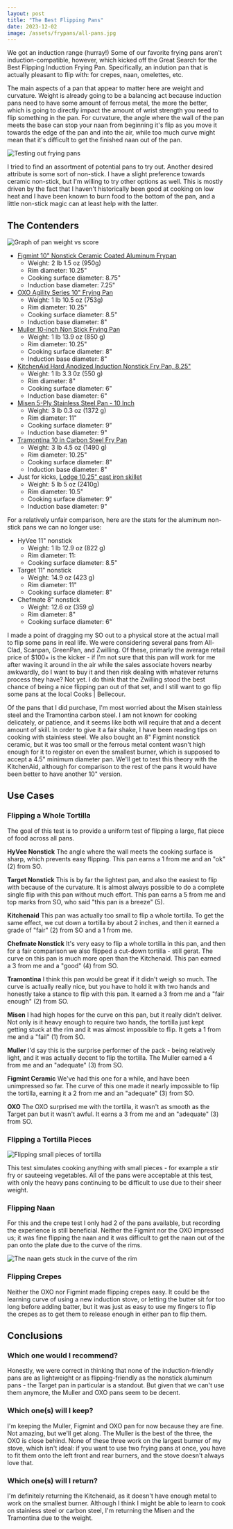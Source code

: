 ```yaml
---
layout: post
title: "The Best Flipping Pans"
date: 2023-12-02
image: /assets/frypans/all-pans.jpg
---
```


We got an induction range (hurray!) Some of our favorite frying pans aren't induction-compatible, however, which kicked off the Great Search for the Best Flipping Induction Frying Pan. Specifically, an indution pan that is actually pleasant to flip with: for crepes, naan, omelettes, etc. 

The main aspects of a pan that appear to matter here are weight and curvature. Weight is already going to be a balancing act because induction pans need to have some amount of ferrous metal, the more the better, which is going to directly impact the amount of wrist strength you need to flip something in the pan. For curvature, the angle where the wall of the pan meets the base can stop your naan from beginning it's flip as you move it towards the edge of the pan and into the air, while too much curve might mean that it's difficult to get the finished naan out of the pan.

<img src="/assets/frypans/frypans.jpg" alt="Testing out frying pans" class="image-style" />

I tried to find an assortment of potential pans to try out. Another desired attribute is some sort of non-stick. I have a slight preference towards ceramic non-stick, but I'm willing to try other options as well. This is mostly driven by the fact that I haven't historically been good at cooking on low heat and I have been known to burn food to the bottom of the pan, and a little non-stick magic can at least help with the latter.

## The Contenders

<img src="/assets/frypans/weights.jpg" alt="Graph of pan weight vs score" class="image-style" />

* [Figmint 10" Nonstick Ceramic Coated Aluminum Frypan](https://www.target.com/p/10-34-nonstick-ceramic-coated-aluminum-frypan-sage-green-figmint-8482/-/A-87713707?)
    * Weight: 2 lb 1.5 oz (950g)
    * Rim diameter: 10.25"
    * Cooking surface diameter: 8.75"
    * Induction base diameter: 7.25"
* [OXO Agility Series 10" Frying Pan](https://www.amazon.com/gp/product/B0C43WTDKR/)
    * Weight: 1 lb 10.5 oz (753g)
    * Rim diameter: 10.25"
    * Cooking surface diameter: 8.5"
    * Induction base diameter: 8"
* [Muller 10-inch Non Stick Frying Pan](https://www.amazon.com/gp/product/B0BF7S4MD7/)
    * Weight: 1 lb 13.9 oz (850 g)
    * Rim diameter: 10.25"
    * Cooking surface diameter: 8"
    * Induction base diameter: 8"
* [KitchenAid Hard Anodized Induction Nonstick Fry Pan, 8.25"](https://www.amazon.com/gp/product/B08GDR2SZY/)
    * Weight: 1 lb 3.3 0z (550 g)
    * Rim diameter: 8"
    * Cooking surface diameter: 6"
    * Induction base diameter: 6"
* [Misen 5-Ply Stainless Steel Pan - 10 Inch](https://www.amazon.com/gp/product/B08WRWNGZQ/)
    * Weight: 3 lb 0.3 oz (1372 g)
    * Rim diameter: 11"
    * Cooking surface diameter: 9"
    * Induction base diameter: 9"
* [Tramontina 10 in Carbon Steel Fry Pan](https://www.amazon.com/dp/B09HLBH99G?th=1)
    * Weight: 3 lb 4.5 oz (1490 g)
    * Rim diameter: 10.25"
    * Cooking surface diameter: 8"
    * Induction base diameter: 8"
* Just for kicks, [Lodge 10.25" cast iron skillet](https://www.rei.com/product/714234/lodge-cast-iron-skillet-1025-in?)
    * Weight: 5 lb 5 oz (2410g)
    * Rim diameter: 10.5"
    * Cooking surface diameter: 9"
    * Induction base diameter: 9"

For a relatively unfair comparison, here are the stats for the aluminum non-stick pans we can no longer use:
* HyVee 11" nonstick
    * Weight: 1 lb 12.9 oz (822 g)
    * Rim diameter: 11:
    * Cooking surface diameter: 8.5"
* Target 11" nonstick
    * Weight: 14.9 oz (423 g)
    * Rim diameter: 11"
    * Cooking surface diameter: 8"
* Chefmate 8" nonstick
    * Weight: 12.6 oz (359 g)
    * Rim diameter: 8"
    * Cooking surface diameter: 6"

I made a point of dragging my SO out to a physical store at the actual mall to flip some pans in real life. We were considering several pans from All-Clad, Scanpan, GreenPan, and Zwilling. Of these, primarly the average retail price of $100+ is the kicker - if I'm not sure that this pan will work for me after waving it around in the air while the sales associate hovers nearby awkwardly, do I want to buy it and then risk dealing with whatever returns process they have? Not yet. I do think that the Zwilling stood the best chance of being a nice flipping pan out of that set, and I still want to go flip some pans at the local Cooks \| Bellecour.

Of the pans that I did purchase, I'm most worried about the Misen stainless steel and the Tramontina carbon steel. I am not known for cooking delicately, or patience, and it seems like both will require that and a decent amount of skill. In order to give it a fair shake, I have been reading tips on cooking with stainless steel. We also bought an 8" Figmint nonstick ceramic, but it was too small or the ferrous metal content wasn't high enough for it to register on even the smallest burner, which is supposed to accept a 4.5" minimum diameter pan. We'll get to test this theory with the KitchenAid, although for comparison to the rest of the pans it would have been better to have another 10" version.


## Use Cases
### Flipping a Whole Tortilla
The goal of this test is to provide a uniform test of flipping a large, flat piece of food across all pans.

**HyVee Nonstick**
The angle where the wall meets the cooking surface is sharp, which prevents easy flipping. This pan earns a 1 from me and an "ok" (2) from SO.

**Target Nonstick**
This is by far the lightest pan, and also the easiest to flip with because of the curvature. It is almost always possible to do a complete single flip with this pan without much effort. This pan earns a 5 from me and top marks from SO, who said "this pan is a breeze" (5).

**Kitchenaid**
This pan was actually too small to flip a whole tortilla. To get the same effect, we cut down a tortilla by about 2 inches, and then it earned a grade of "fair" (2) from SO and a 1 from me.

**Chefmate Nonstick**
It's very easy to flip a whole tortilla in this pan, and then for a fair comparison we also flipped a cut-down tortilla - still gerat. The curve on this pan is much more open than the Kitchenaid. This pan earned a 3 from me and a "good" (4) from SO.

**Tramontina**
I think this pan would be great if it didn't weigh so much. The curve is actually really nice, but you have to hold it with two hands and honestly take a stance to flip with this pan. It earned a 3 from me and a "fair enough" (2) from SO.

**Misen**
I had high hopes for the curve on this pan, but it really didn't deliver. Not only is it heavy enough to require two hands, the tortilla just kept getting stuck at the rim and it was almost impossible to flip. It gets a 1 from me and a "fail" (1) from SO.

**Muller**
I'd say this is the surprise performer of the pack - being relatively light, and it was actually decent to flip the tortilla. The Muller earned a 4 from me and an "adequate" (3) from SO.

**Figmint Ceramic**
We've had this one for a while, and have been unimpressed so far. The curve of this one made it nearly impossible to flip the tortilla, earning it a 2 from me and an "adequate" (3) from SO.

**OXO**
The OXO surprised me with the tortilla, it wasn't as smooth as the Target pan but it wasn't awful. It earns a 3 from me and an "adequate" (3) from SO.

### Flipping a Tortilla Pieces

<img src="/assets/frypans/tortilla-pieces.jpg" alt="Flipping small pieces of tortilla" class="image-style" />

This test simulates cooking anything with small pieces - for example a stir fry or sauteeing vegetables. All of the pans were acceptable at this test, with only the heavy pans continuing to be difficult to use due to their sheer weight. 

### Flipping Naan
For this and the crepe test I only had 2 of the pans available, but recording the experience is still beneficial. Neither the Figmint nor the OXO impressed us; it was fine flipping the naan and it was difficult to get the naan out of the pan onto the plate due to the curve of the rims.

<img src="/assets/frypans/oxo-release.jpg" alt="The naan gets stuck in the curve of the rim" class="image-style" />

### Flipping Crepes
Neither the OXO nor Figmint made flipping crepes easy. It could be the learning curve of using a new induction stove, or letting the butter sit for too long before adding batter, but it was just as easy to use my fingers to flip the crepes as to get them to release enough in either pan to flip them.

## Conclusions
### Which one would I recommend?
Honestly, we were correct in thinking that none of the induction-friendly pans are as lightweight or as flipping-friendly as the nonstick aluminum pans - the Target pan in particular is a standout. But given that we can't use them anymore, the Muller and OXO pans seem to be decent.

### Which one(s) will I keep?
I'm keeping the Muller, Figmint and OXO pan for now because they are fine. Not amazing, but we'll get along. The Muller is the best of the three, the OXO is close behind. None of these three work on the largest burner of my stove, which isn't ideal: if you want to use two frying pans at once, you have to fit them onto the left front and rear burners, and the stove doesn't always love that. 

### Which one(s) will I return?
I'm definitely returning the Kitchenaid, as it doesn't have enough metal to work on the smallest burner. Although I think I might be able to learn to cook on stainless steel or carbon steel, I'm returning the Misen and the Tramontina due to the weight.